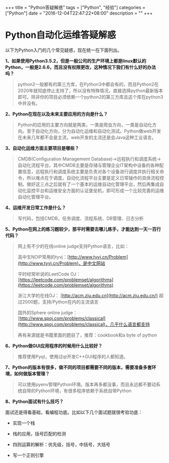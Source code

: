 +++
title = "Python答疑解惑"
tags = ["Python", "经验"]
categories = ["Python"]
date = "2016-12-04T22:47:22+08:00"
description = ""
+++


# Python自动化运维答疑解惑

以下为Python入门的几个常见疑惑，现在统一在下面列出。

**1、如果使用Python3.5.2，但是一般公司的生产环境上都是linux默认的Python，一般是2.6.6，而且没有权限更改，这种情况下我们有什么好的办法吗？**

>  python2一般都有的第三方库，在Python3中都会有的，而且Python2在2020年就彻底停止支持了，所以没有特殊情况，直接选择python最新版本即可。除非你的项目必须依赖一个python2的第三方库且这个库在python3中并没有。

**2、Python在现在以及未来主要应用的方向是什么？**

> Python的应用的主要方向就是两类，一类是爬虫方向，一类是自动化方向。至于自动化方向，分为自动化运维和自动化测试。Python做web开发在未来几年都不会是主流，web开发的主流还是会Java这种工业语言。
<!--more-->

**3、自动化运维方面主要项目是哪些？**

> CMDB(Configuration Management Database)->远程执行和调度系统->自动化流程平台。其中CMDB主要是存储与管理企业IT架构中设备的各种配置信息，远程执行和调度系统主要是负责对各个设备进行调度并执行相关命令，所以难点在于调度。自动化流程平台主要是定义日常操作的具体流程控制。做好这三点之后就有了一个基本的运维自动化管理平台，然后再集成自动化监控平台和运维安全方面的认证堡垒机，即可形成一个比较完善的运维自动化管理平台。

**4、运维开发日常工作是什么？**

> 写代码，包括CMDB，任务调度、流程系统、DB管理、日志分析

**5、Python在网上的练习题较少，那平时需要去哪儿练手，才能达到一天一百行代码？**

> 网上有不少的在线online judge支持Python语言，比如：
>
> 高中生NOIP常用的tyvj：[http://www.tyvj.cn/Problem](http://www.tyvj.cn/Problem)，是中文网站
>
> 平时经常听说的LeetCode OJ：[https://leetcode.com/problemset/algorithms](https://leetcode.com/problemset/algorithms)
>
> 浙江大学的在线OJ： [http://acm.zju.edu.cn](http://acm.zju.edu.cn/) 超过2000题，支持/Python在内的主流语言
>
> 国外的Sphere online judge：[http://www.spoj.com/problems/classical](http://www.spoj.com/problems/classical)，几乎什么语言都支持
>
> 再有来源就是书籍里面的题目了，推荐：cookbook和a byte of python

**6、Python做GUI应用程序的时候用什么比较好？**

> 推荐使用Pyqt，使用过qt开发C++GUI程序的人都知道。

**7、Python的版本有很多，做不同的项目都需要不同的版本，需要准备多套环境，如何做版本管理？**

> 可以使用pyenv管理Python环境。版本再多都没事，而且永远都不要动系统自带的Python环境，有很多程序依赖于系统自带Python

**8、Python面试有什么技巧？**

面试还是得看基础，看编程功底。比如以下几个面试题就很考验功底：

- 实现一个栈


- 栈的应用，括号匹配的检测


- 四则运算的解析：优先级，括号，中括号，大括号


- 写一个正则引擎